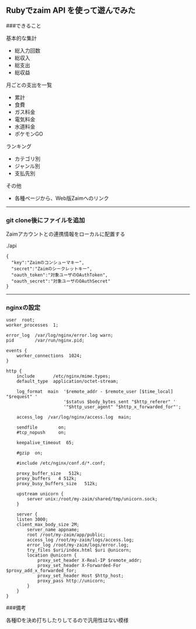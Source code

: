 ## Rubyでzaim API を使って遊んでみた

###できること

基本的な集計

* 総入力回数
* 総収入
* 総支出
* 総収益

月ごとの支出を一覧

* 累計
* 食費
* ガス料金
* 電気料金
* 水道料金
* ポケモンGO

ランキング

* カテゴリ別
* ジャンル別
* 支払先別

その他

* 各種ページから、Web版Zaimへのリンク

***

### git clone後にファイルを追加

Zaimアカウントとの連携情報をローカルに配置する

./api

```
{
  "key":"Zaimのコンシューマキー",
  "secret":"Zaimのシークレットキー",
  "oauth_token":"対象ユーザのOAuthToken",
  "oauth_secret":"対象ユーザのOAuthSecret"
}
```

***

### nginxの設定

```
user  root;
worker_processes  1;

error_log  /var/log/nginx/error.log warn;
pid        /var/run/nginx.pid;

events {
    worker_connections  1024;
}

http {
    include       /etc/nginx/mime.types;
    default_type  application/octet-stream;

    log_format  main  '$remote_addr - $remote_user [$time_local] "$request" '
                      '$status $body_bytes_sent "$http_referer" '
                      '"$http_user_agent" "$http_x_forwarded_for"';

    access_log  /var/log/nginx/access.log  main;

    sendfile        on;
    #tcp_nopush     on;

    keepalive_timeout  65;

    #gzip  on;

    #include /etc/nginx/conf.d/*.conf;

    proxy_buffer_size   512k;
    proxy_buffers   4 512k;
    proxy_busy_buffers_size   512k;

    upstream unicorn {
        server unix:/root/my-zaim/shared/tmp/unicorn.sock;
    }

    server {
    listen 3000;
    client_max_body_size 2M;
        server_name appname;
        root /root/my-zaim/app/public;
        access_log /root/my-zaim/logs/access.log;
        error_log /root/my-zaim/logs/error.log;
        try_files $uri/index.html $uri @unicorn;
        location @unicorn {
            proxy_set_header X-Real-IP $remote_addr;
            proxy_set_header X-Forwarded-For $proxy_add_x_forwarded_for;
            proxy_set_header Host $http_host;
            proxy_pass http://unicorn;
        }
    }
}
```

###備考

各種IDを決め打ちしたりしてるので汎用性はない模様
